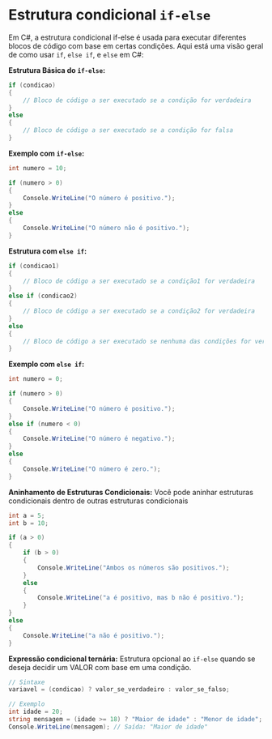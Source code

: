 # Estrutura condicional `if-else`
Em C#, a estrutura condicional if-else é usada para executar diferentes blocos de código com base em certas condições. Aqui está uma visão geral de como usar `if`, `else if`, e `else` em C#:

**Estrutura Básica do `if-else`:**
```csharp
if (condicao) 
{
    // Bloco de código a ser executado se a condição for verdadeira
}
else 
{
    // Bloco de código a ser executado se a condição for falsa
}
```

**Exemplo com `if-else`:**
```csharp
int numero = 10;

if (numero > 0) 
{
    Console.WriteLine("O número é positivo.");
} 
else 
{
    Console.WriteLine("O número não é positivo.");
}
```

**Estrutura com `else if`:**
```csharp
if (condicao1) 
{
    // Bloco de código a ser executado se a condição1 for verdadeira
} 
else if (condicao2) 
{
    // Bloco de código a ser executado se a condição2 for verdadeira
} 
else 
{
    // Bloco de código a ser executado se nenhuma das condições for verdadeira
}
```

**Exemplo com `else if`:**
```csharp
int numero = 0;

if (numero > 0) 
{
    Console.WriteLine("O número é positivo.");
} 
else if (numero < 0) 
{
    Console.WriteLine("O número é negativo.");
} 
else 
{
    Console.WriteLine("O número é zero.");
}
```

**Aninhamento de Estruturas Condicionais:**
Você pode aninhar estruturas condicionais dentro de outras estruturas condicionais
```csharp
int a = 5;
int b = 10;

if (a > 0) 
{
    if (b > 0) 
    {
        Console.WriteLine("Ambos os números são positivos.");
    } 
    else 
    {
        Console.WriteLine("a é positivo, mas b não é positivo.");
    }
} 
else 
{
    Console.WriteLine("a não é positivo.");
}
```

**Expressão condicional ternária:**
Estrutura opcional ao `if-else` quando se deseja decidir um VALOR com base em uma condição.

```csharp
// Sintaxe
variavel = (condicao) ? valor_se_verdadeiro : valor_se_falso;

// Exemplo
int idade = 20;
string mensagem = (idade >= 18) ? "Maior de idade" : "Menor de idade";
Console.WriteLine(mensagem); // Saída: "Maior de idade"
```